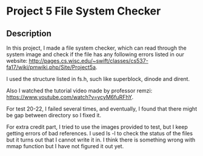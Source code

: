 # Project 5 File System Checker

## Description

In this project, I made a file system checker, which can read through the system image and check if the file has any following errors listed in our website: http://pages.cs.wisc.edu/~swift/classes/cs537-fa17/wiki/pmwiki.php/Site/Project5a. 

I used the structure listed in fs.h, such like superblock, dinode and dirent. 

Also I watched the tutorial video made by professor remzi: https://www.youtube.com/watch?v=ycyM6fuRFhY.

For test 20-22, I failed several times, and eventually, I found that there might be gap between directory so I fixed it.

For extra credit part, I tried to use the images provided to test, but I keep getting errors of bad references. I used ls -l to check the status of the files but it turns out that I cannot write it in. I think there is something wrong with mmap function but I have not figured it out yet.
